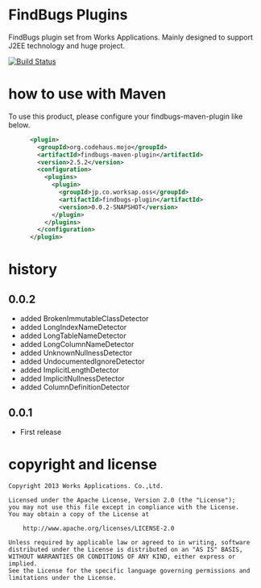 # FindBugs Plugins
FindBugs plugin set from Works Applications. Mainly designed to support J2EE technology and huge project.

[![Build Status](https://secure.travis-ci.org/WorksApplications/findbugs-plugin.png)](http://travis-ci.org/WorksApplications/findbugs-plugin)

# how to use with Maven

To use this product, please configure your findbugs-maven-plugin like below.

```xml
      <plugin>
        <groupId>org.codehaus.mojo</groupId>
        <artifactId>findbugs-maven-plugin</artifactId>
        <version>2.5.2</version>
        <configuration>
          <plugins>
            <plugin>
              <groupId>jp.co.worksap.oss</groupId>
              <artifactId>findbugs-plugin</artifactId>
              <version>0.0.2-SNAPSHOT</version>
            </plugin>
          </plugins>
        </configuration>
      </plugin>
```

# history

## 0.0.2

- added BrokenImmutableClassDetector
- added LongIndexNameDetector
- added LongTableNameDetector
- added LongColumnNameDetector
- added UnknownNullnessDetector
- added UndocumentedIgnoreDetector
- added ImplicitLengthDetector
- added ImplicitNullnessDetector
- added ColumnDefinitionDetector

## 0.0.1

- First release

# copyright and license

    Copyright 2013 Works Applications. Co.,Ltd.
    
    Licensed under the Apache License, Version 2.0 (the "License");
    you may not use this file except in compliance with the License.
    You may obtain a copy of the License at
    
        http://www.apache.org/licenses/LICENSE-2.0
    
    Unless required by applicable law or agreed to in writing, software
    distributed under the License is distributed on an "AS IS" BASIS,
    WITHOUT WARRANTIES OR CONDITIONS OF ANY KIND, either express or implied.
    See the License for the specific language governing permissions and
    limitations under the License.
